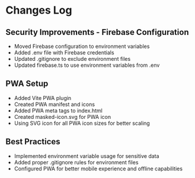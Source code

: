 # Changes Log

## Security Improvements - Firebase Configuration
- Moved Firebase configuration to environment variables
- Added .env file with Firebase credentials
- Updated .gitignore to exclude environment files
- Updated firebase.ts to use environment variables from .env

## PWA Setup
- Added Vite PWA plugin
- Created PWA manifest and icons
- Added PWA meta tags to index.html
- Created masked-icon.svg for PWA icon
- Using SVG icon for all PWA icon sizes for better scaling

## Best Practices
- Implemented environment variable usage for sensitive data
- Added proper .gitignore rules for environment files
- Configured PWA for better mobile experience and offline capabilities
